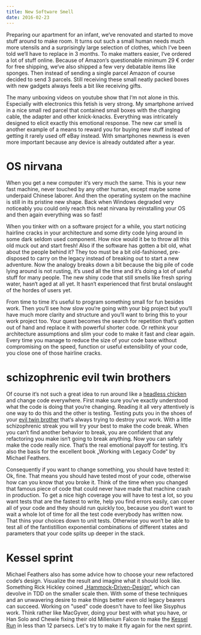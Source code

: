 ```yaml
---
title: New Software Smell
date: 2016-02-23
---
```

Preparing our apartment for an infant, we‘ve renovated and started to move stuff around to make room. It turns out such a small human needs much more utensils and a surprisingly large selection of clothes, which I‘ve been told we‘ll have to replace in 3 months. To make matters easier, I‘ve ordered a lot of stuff online. Because of Amazon‘s questionable minimum 29 € order for free shipping, we‘ve also shipped a few very debatable items like sponges. Then instead of sending a single parcel Amazon of course decided to send 3 parcels. Still receiving these small neatly packed boxes with new gadgets always feels a bit like receiving gifts.



The many unboxing videos on youtube show that I‘m not alone in this. Especially with electronics this fetish is very strong. My smartphone arrived in a nice small red parcel that contained small boxes with the charging cable, the adapter and other knick-knacks. Everything was intricately designed to elicit exactly this emotional response. The new car smell is another example of a means to reward you for buying new stuff instead of getting it rarely used off eBay instead. With smartphones newness is even more important because any device is already outdated after a year.

# OS nirvana

When you get a new computer it‘s very much the same. This is your new fast machine, never touched by any other human, except maybe some underpaid Chinese laborer. And then the operating system on the machine is still in its pristine new shape. Back when Windows degraded very noticeably you could only reach this neat nirvana by reinstalling your OS and then again everything was so fast!



When you tinker with on a software project for a while, you start noticing hairline cracks in your architecture and some dirty code lying around in some dark seldom used component. How nice would it be to throw all this old muck out and start fresh! Also if the software has gotten a bit old, what about the people behind it? They too must be a bit old-fashioned, pre-disposed to carry on the legacy instead of breaking out to start a new adventure. Now the analogy breaks down a bit because the big pile of code lying around is not rusting, it‘s used all the time and it‘s doing a lot of useful stuff for many people. The new shiny code that still smells like fresh spring water, hasn‘t aged at all yet. It hasn‘t experienced that first brutal onslaught of the hordes of users yet.


From time to time it‘s useful to program something small for fun besides work. Then you‘ll see how slow you‘re going with your big project but you‘ll have much more clarity and structure and you‘ll want to bring this to your work project too. Your quest becomes the search for repetition that‘s gotten out of hand and replace it with powerful shorter code. Or rethink your architecture assumptions and slim your code to make it fast and clear again. Every time you manage to reduce the size of your code base without compromising on the speed, function or useful extensibility of your code, you close one of those hairline cracks.

# schizophrenic evil twin brothers

Of course it‘s not such a great idea to run around like a [headless chicken](https://en.wikipedia.org/wiki/Mike_the_Headless_Chicken) and change code everywhere. First make sure you‘ve exactly understood what the code is doing that you‘re changing. Reading it all very attentively is one way to do this and the other is testing. Testing puts you in the shoes of your [evil twin brother](https://en.wikipedia.org/wiki/Treehouse_of_Horror_VII#.22The_Thing_and_I.22) that‘s always trying to destroy your work. With a little schizophrenic streak you will try your best to make the code break. When you can‘t find another behavior to break, you are confident that any refactoring you make isn‘t going to break anything. Now you can safely make the code really nice. That‘s the real emotional payoff for testing. It‘s also the basis for the excellent book „Working with Legacy Code“ by Michael Feathers.


Consequently if you want to change something, you should have tested it: Ok, fine. That means you should have tested most of your code, otherwise how can you know that you broke it. Think of the time when you changed that famous piece of code that could never have made that machine crash in production. To get a nice high coverage you will have to test a lot, so you want tests that are the fastest to write, help you find errors easily, can cover all of your code and they should run quickly too, because you don‘t want to wait a whole lot of time for all the test code everybody has written now. That thins your choices down to unit tests. Otherwise you won‘t be able to test all of the fantistillion exponential combinations of different states and parameters that your code splits up deeper in the stack.

# Kessel sprint

Michael Feathers also has some advice how to choose your new refactored code‘s design. Visualize the result and imagine what it should look like. Something Rick Hickley coined [„Hammock-Driven-Design“](https://www.youtube.com/watch?v=f84n5oFoZBc), which can devolve in TDD on the smaller scale then. With some of these techniques and an unwavering desire to make things better even old legacy bearers can succeed. Working on "used" code doesn't have to feel like Sisyphus work. Think rather like MacGyver, doing your best with what you have, or Han Solo and Chewie fixing their old Millenium Falcon to make the [Kessel Run](http://starwars.wikia.com/wiki/Kessel_Run) in less than 12 parsecs. Let's try to make it fly again for the next sprint.
